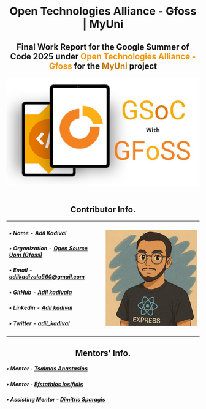 <div align="center">
    <h1 align="center">
        Open Technologies Alliance - Gfoss |  MyUni
    </h1>
    <h2 align="center">
        Final Work Report for the Google Summer of Code 2025 under <span style="color: #f0970a;"> Open Technologies Alliance - Gfoss </span> for the <span style="color: #c47b06;"> MyUni </span> project
    </h2>
    <p align="center">
        <img src="./assets/report-banner.jpeg" />
        &nbsp;&nbsp;&nbsp;&nbsp;&nbsp;&nbsp;&nbsp;&nbsp;&nbsp;&nbsp;&nbsp;&nbsp;&nbsp;&nbsp;&nbsp;&nbsp;
    </p>
    <h2> Contributor Info. </h2>
    <div container>
        <table>
            <tr>
                <td width="50%">
                    <h5>&#8226; Name - Adil Kadival </h5> 
                    <h5>&#8226; Organization - <a href="https://github.com/open-source-uom" target="_blank">Open Source Uom (Gfoss)</a> </h5> 
                    <h5>&#8226; Email - <a href="mailto:adilkadivala560@gmail.com" target="_blank">adilkadivala560@gmail.com</a> </h5> 
                    <h5>&#8226; GitHub - <a href="https://github.com/adilkadivala" target="_blank">Adil kadivala</a></h5> 
                    <h5>&#8226; Linkedin - <a href="https://www.linkedin.com/in/adilkadivala/" target="_blank">Adil kadival</a></h5> 
                    <h5>&#8226; Twitter - <a href="https://x.com/adil_kadival">adil_kadival</a></h5>
                </td>
                <td width="950px">
                <a href="https://github.com/adilkadivala"><img src="./assets/profile.jpeg" height="250px" width="250px;" alt=""/></a>
                </td>
            </tr>
        </table>
    </div>
    <h2> Mentors' Info. </h2>
    <div align="left">
        <h5>&#8226; Mentor - <a href="https://github.com/Tsalmas-Anastasios" target="_blank">Tsalmas Anastasios</a></h5>
        <h5>&#8226; Mentor - <a href="https://github.com/iosifidis" target="_blank">Efstathios Iosifidis</a></h5>
        <h5>&#8226; Assisting Mentor - <a href="https://github.com/dimsparagis0210" target="_blank">Dimitris Sparagis</a></h5
    </div>
    <br />


    

</div>
